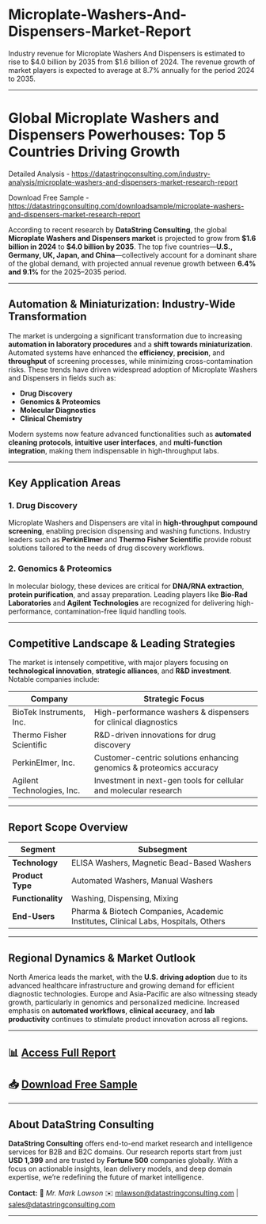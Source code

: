 # Microplate-Washers-And-Dispensers-Market-Report

Industry revenue for Microplate Washers And Dispensers is estimated to rise to $4.0 billion by 2035 from $1.6 billion of 2024. The revenue growth of market players is expected to average at 8.7% annually for the period 2024 to 2035.

---

# **Global Microplate Washers and Dispensers Powerhouses: Top 5 Countries Driving Growth**

Detailed Analysis - https://datastringconsulting.com/industry-analysis/microplate-washers-and-dispensers-market-research-report

Download Free Sample - https://datastringconsulting.com/downloadsample/microplate-washers-and-dispensers-market-research-report

According to recent research by **DataString Consulting**, the global **Microplate Washers and Dispensers market** is projected to grow from **\$1.6 billion in 2024** to **\$4.0 billion by 2035**. The top five countries—**U.S., Germany, UK, Japan, and China**—collectively account for a dominant share of the global demand, with projected annual revenue growth between **6.4% and 9.1%** for the 2025–2035 period.

---

## **Automation & Miniaturization: Industry-Wide Transformation**

The market is undergoing a significant transformation due to increasing **automation in laboratory procedures** and a **shift towards miniaturization**. Automated systems have enhanced the **efficiency**, **precision**, and **throughput** of screening processes, while minimizing cross-contamination risks. These trends have driven widespread adoption of Microplate Washers and Dispensers in fields such as:

* **Drug Discovery**
* **Genomics & Proteomics**
* **Molecular Diagnostics**
* **Clinical Chemistry**

Modern systems now feature advanced functionalities such as **automated cleaning protocols**, **intuitive user interfaces**, and **multi-function integration**, making them indispensable in high-throughput labs.

---

## **Key Application Areas**

### **1. Drug Discovery**

Microplate Washers and Dispensers are vital in **high-throughput compound screening**, enabling precision dispensing and washing functions. Industry leaders such as **PerkinElmer** and **Thermo Fisher Scientific** provide robust solutions tailored to the needs of drug discovery workflows.

### **2. Genomics & Proteomics**

In molecular biology, these devices are critical for **DNA/RNA extraction**, **protein purification**, and assay preparation. Leading players like **Bio-Rad Laboratories** and **Agilent Technologies** are recognized for delivering high-performance, contamination-free liquid handling tools.

---

## **Competitive Landscape & Leading Strategies**

The market is intensely competitive, with major players focusing on **technological innovation**, **strategic alliances**, and **R\&D investment**. Notable companies include:

| **Company**                | **Strategic Focus**                                                 |
| -------------------------- | ------------------------------------------------------------------- |
| BioTek Instruments, Inc.   | High-performance washers & dispensers for clinical diagnostics      |
| Thermo Fisher Scientific   | R\&D-driven innovations for drug discovery                          |
| PerkinElmer, Inc.          | Customer-centric solutions enhancing genomics & proteomics accuracy |
| Agilent Technologies, Inc. | Investment in next-gen tools for cellular and molecular research    |

---

## **Report Scope Overview**

| **Segment**       | **Subsegment**                                                                    |
| ----------------- | --------------------------------------------------------------------------------- |
| **Technology**    | ELISA Washers, Magnetic Bead-Based Washers                                        |
| **Product Type**  | Automated Washers, Manual Washers                                                 |
| **Functionality** | Washing, Dispensing, Mixing                                                       |
| **End-Users**     | Pharma & Biotech Companies, Academic Institutes, Clinical Labs, Hospitals, Others |

---

## **Regional Dynamics & Market Outlook**

North America leads the market, with the **U.S. driving adoption** due to its advanced healthcare infrastructure and growing demand for efficient diagnostic technologies. Europe and Asia-Pacific are also witnessing steady growth, particularly in genomics and personalized medicine. Increased emphasis on **automated workflows**, **clinical accuracy**, and **lab productivity** continues to stimulate product innovation across all regions.

---

## 📊 [**Access Full Report**](https://datastringconsulting.com/industry-analysis/microplate-washers-and-dispensers-market-research-report)

## 📥 [**Download Free Sample**](https://datastringconsulting.com/downloadsample/microplate-washers-and-dispensers-market-research-report)

---

## **About DataString Consulting**

**DataString Consulting** offers end-to-end market research and intelligence services for B2B and B2C domains. Our research reports start from just **USD 1,399** and are trusted by **Fortune 500** companies globally. With a focus on actionable insights, lean delivery models, and deep domain expertise, we’re redefining the future of market intelligence.

**Contact:**
📧 *Mr. Mark Lawson*
✉️ [mlawson@datastringconsulting.com](mailto:mlawson@datastringconsulting.com) | [sales@datastringconsulting.com](mailto:sales@datastringconsulting.com)

---
